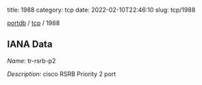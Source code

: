 title: 1988
category: tcp
date: 2022-02-10T22:46:10
slug: tcp/1988

[portdb](/) / [tcp](/category/tcp.html) / 1988


## IANA Data

_Name:_ tr-rsrb-p2

_Description:_ cisco RSRB Priority 2 port

